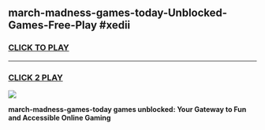 
## march-madness-games-today-Unblocked-Games-Free-Play #xedii
<h3>
<a href="https://us.freeplayer.one?title=march-madness-games-today&ref=9M">CLICK TO PLAY</a></h3>
<hr>

<h3>
<a href="https://us.freeplayer.one?title=march-madness-games-today&ref=9M">CLICK 2 PLAY</a>
  
</h3>

<a href="https://us.freeplayer.one?title=march-madness-games-today&ref=9M"><img src="https://clearcache.store/games.png"></a>


**march-madness-games-today games unblocked: Your Gateway to Fun and Accessible Online Gaming**
